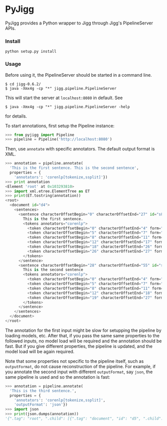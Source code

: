 # PyJigg

PyJigg provides a Python wrapper to Jigg through Jigg's PipelineServer APIs.

### Install

``` shell
python setup.py install
```

### Usage

Before using it, the PipelineServer should be started in a command line.

``` shell
$ cd jigg-0.6.2/
$ java -Xmx4g -cp "*" jigg.pipeline.PipelineServer
```

This will start the server at `localhost:8080` in default. See

``` shell
$ java -Xmx4g -cp "*" jigg.pipeline.PipelineServer -help
```

for details.

To start annotations, first setup the Pipeline instance:

``` python
>>> from pyjigg import Pipeline
>>> pipeline = Pipeline('http://localhost:8080')
```

Then, use `annotate` with specific annotators.
The default output format is XML.

``` python
>>> annotation = pipeline.annotate(
  'This is the first sentence. This is the second sentence',
  properties = {
    'annotators': 'corenlp[tokenize,ssplit]'})
>>> print annotation
<Element 'root' at 0x103293810>
>>> import xml.etree.ElementTree as ET
>>> print(ET.tostring(annotation))
<root>
  <document id="d4">
    <sentences>
      <sentence characterOffsetBegin="0" characterOffsetEnd="27" id="s8">
        This is the first sentence.
        <tokens annotators="corenlp">
          <token characterOffsetBegin="0" characterOffsetEnd="4" form="This" id="t48" />
          <token characterOffsetBegin="5" characterOffsetEnd="7" form="is" id="t49" />
          <token characterOffsetBegin="8" characterOffsetEnd="11" form="the" id="t50" />
          <token characterOffsetBegin="12" characterOffsetEnd="17" form="first" id="t51" />
          <token characterOffsetBegin="18" characterOffsetEnd="26" form="sentence" id="t52" />
          <token characterOffsetBegin="26" characterOffsetEnd="27" form="." id="t53" />
        </tokens>
      </sentence>
      <sentence characterOffsetBegin="28" characterOffsetEnd="55" id="s9">
        This is the second sentence
        <tokens annotators="corenlp">
          <token characterOffsetBegin="0" characterOffsetEnd="4" form="This" id="t54" />
          <token characterOffsetBegin="5" characterOffsetEnd="7" form="is" id="t55" />
          <token characterOffsetBegin="8" characterOffsetEnd="11" form="the" id="t56" />
          <token characterOffsetBegin="12" characterOffsetEnd="18" form="second" id="t57" />
          <token characterOffsetBegin="19" characterOffsetEnd="27" form="sentence" id="t58" />
        </tokens>
      </sentence>
    </sentences>
  </document>
</root>
```

The annotation for the first input might be slow for setupping the pipeline by loading models, etc.
After that, if you pass the same same properties to the followed inputs, no model load will be required and the annotation should be fast.
But if you give different properties, the pipeline is updated, and the model load will be again required.

Note that some properties not specific to the pipeline itself, such as `outputFormat`, do not cause reconstruction of the pipeline.
For example, if you annotate the second input with different `outputFormat`, say `json`, the same pipeline is used and so the annotation is fast:

``` python
>>> annotation = pipeline.annotate(
  'This is the third sentence.',
  properties = {
    'annotators': 'corenlp[tokenize,ssplit]',
    'outputFormat': 'json'})
>>> import json
>>> print(json.dumps(annotation))
'{".tag": "root", ".child": [{".tag": "document", "id": "d5", ".child": [{".tag": "sentences", ".child": [{"text": "This is the third sentence.", "characterOffsetEnd": "27", ".tag": "sentence", ".child": [{".tag": "tokens", "annotators": "corenlp", ".child": [{"characterOffsetEnd": "4", ".tag": "token", "id": "t59", "form": "This", "characterOffsetBegin": "0"}, {"characterOffsetEnd": "7", ".tag": "token", "id": "t60", "form": "is", "characterOffsetBegin": "5"}, {"characterOffsetEnd": "11", ".tag": "token", "id": "t61", "form": "the", "characterOffsetBegin": "8"}, {"characterOffsetEnd": "17", ".tag": "token", "id": "t62", "form": "third", "characterOffsetBegin": "12"}, {"characterOffsetEnd": "26", ".tag": "token", "id": "t63", "form": "sentence", "characterOffsetBegin": "18"}, {"characterOffsetEnd": "27", ".tag": "token", "id": "t64", "form": ".", "characterOffsetBegin": "26"}]}], "characterOffsetBegin": "0", "id": "s10"}]}]}]}'
```

